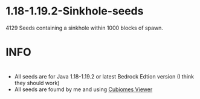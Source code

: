 # 1.18-1.19.2-Sinkhole-seeds
4129 Seeds containing a sinkhole within 1000 blocks of spawn.
#
# INFO
#
- All seeds are for Java 1.18-1.19.2 or latest Bedrock Edtion version (I think they should work)
- All seeds are foumd by me and using [Cubiomes Viewer](https://github.com/Cubitect/cubiomes-viewer)
